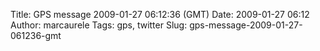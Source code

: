 Title: GPS message 2009-01-27 06:12:36 (GMT)
Date: 2009-01-27 06:12
Author: marcaurele
Tags: gps, twitter
Slug: gps-message-2009-01-27-061236-gmt

<!--break-->

<div class="gmap" id="gmap_20090126_221236">
</div>

